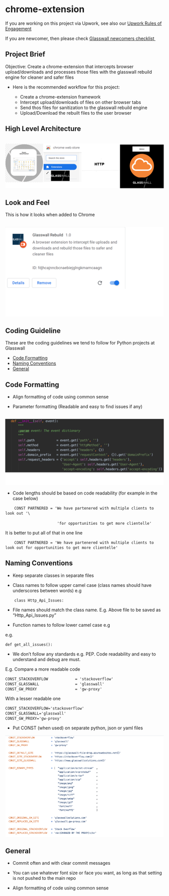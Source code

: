 # chrome-extension

If you are working on this project via Upwork, see also our [Upwork Rules of Engagement](https://github.com/filetrust/Open-Source/blob/master/upwork/rules-of-engagement.md)


If you are newcomer, then please check [Glasswall newcomers checklist ](https://github.com/filetrust/Open-Source )

## Project Brief
Objective: Create a chrome-extension that intercepts browser upload/downloads and processes those files with the glasswall rebuild engine for cleaner and safer files 


* Here is the recommended workflow for this project:

  * Create a chrome-extension framework
  * Intercept upload/downloads of files on other browser tabs
  * Send thos files for sanitization to the glasswall rebuild engine
  * Upload/Download the rebuilt files to the user browser

## High Level Architecture

<br><img src="./img/chrome-extension.png" alt="Architecture" width="650"/><br>

## Look and Feel

This is how it looks when added to Chrome

<br><img src="./img/in_action.png" alt="Architecture" width="650"/><br>


## Coding Guideline

These are the coding guidelines we tend to follow for Python projects at Glasswall

- [Code Formatting](#code-format)
- [Naming Conventions](#naming-conventions)
- [General](#general)

<a id="code-format"></a>
## Code Formatting

* Align formatting of code using common sense

* Parameter formatting (Readable and easy to find issues if any)

<br><img src="./img/code_formatting.png" alt="Example Formatting" width="650"/><br>

* Code lengths should be based on code readability (for example in the case below)

```
	CONST PARTNERED = 'We have partenered with multiple clients to look out '\
    
                       'for opportunities to get more clientelle'
```

 It is better to put all of that in one line

```
	CONST PARTNERED = 'We have partenered with multiple clients to look out for opportunities to get more clientelle'
```


<a id="naming-conventions"></a>
## Naming Conventions

* Keep separate classes in separate files

* Class names to follow upper camel case (class names should have underscores between words)
e.g
```
	class Http_Api_Issues:
```

* File names should match the class name. E.g. Above file to be saved as “Http_Api_Issues.py”

* Function names to follow lower camel case e.g

e.g.
```
def get_all_issues():
```

* We don’t follow any standards e.g. PEP. Code readability and easy to understand and debug are must.

E.g. Compare a more readable code

```
CONST_STACKOVERFLOW            = 'stackoverflow'
CONST_GLASSWALL                = 'glasswall'
CONST_GW_PROXY                 = 'gw-proxy'
```

With a lesser readable one

```
CONST_STACKOVERFLOW='stackoverflow'
CONST_GLASSWALL='glasswall'
CONST_GW_PROXY='gw-proxy'
```

* Put CONST (when used) on separate python, json or yaml files


![Constants](./img/consts.png)



<a id="general"></a>
## General

* Commit often and with clear commit messages

* You can use whatever font size or face you want, as long as that setting is not pushed to the main repo 

* Align formatting of code using common sense

